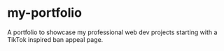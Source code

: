 # my-portfolio
A portfolio to showcase my professional web dev projects starting with a TikTok inspired ban appeal page.
